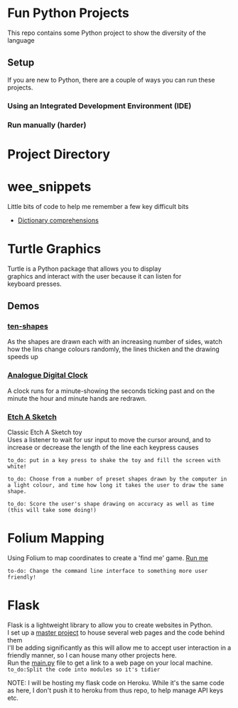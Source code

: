 # Fun Python Projects

This repo contains some Python project to show the diversity of the language

## Setup 
If you are new to Python, there are a couple of ways you can run these projects.

### Using an Integrated Development Environment (IDE)
### Run manually (harder)

# Project Directory

# wee_snippets
Little bits of code to help me remember a few key difficult bits <br>
- [Dictionary comprehensions](_wee_snippets/dictionary_comprehensions.py)

# Turtle Graphics

Turtle is a Python package that allows you to display <br>
graphics and interact with the user because it can listen for <br>
keyboard presses.

## Demos
### [ten-shapes](turtle_graphics/01_ten_shapes/main.py)
As the shapes are drawn each with an increasing number of sides, watch
how the lins change colours randomly, the lines thicken and the drawing
speeds up

### [Analogue Digital Clock](turtle_graphics/02_digital_analogue_clock/main.py)
A clock runs for a minute-showing the seconds ticking past
and on the minute the hour and minute hands are redrawn.

### [Etch A Sketch](turtle_graphics/03_etch_a_sketch/main.py )
Classic Etch A Sketch toy <br>
Uses a listener to wait for usr input to move the cursor around,
and to increase or decrease the length of the line each keypress
causes

`to_do: put in a key press to shake the toy and fill the screen with white!`

`to_do: Choose from a number of preset shapes drawn by the computer in a light colour, and time
how long it takes the user to draw the same shape.`

`to_do: Score the user's shape drawing on accuracy as well as time (this will take some doing!)`

# Folium Mapping
Using Folium to map coordinates to create a 'find me' game.
[Run me](./where_on_earth/main.py)

`to-do: Change the command line interface to something more user friendly!`

# Flask
Flask is a lightweight library to allow you to create websites in Python.</br>
I set up a [master project](./flask_master_project) to house several web pages and the code behind them</br>
I'll be adding significantly as this will allow me to accept user interaction in a friendly
manner, so I can house many other projects here.</br>
Run the [main.py](./flask_master_project/main.py) file to get a link to a web page on your local machine.</br>
`to_do:Split the code into modules so it's tidier`</br> 

NOTE: I will be hosting my flask code on Heroku. While it's 
the same code as here, I don't push it to heroku from thus repo,
to help manage API keys etc.